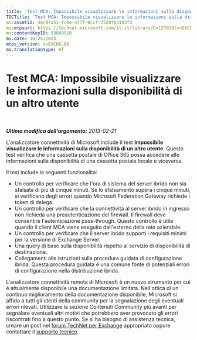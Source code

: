 ```yaml
---
title: 'Test MCA: Impossibile visualizzare le informazioni sulla disponibilità di un altro utente'
TOCTitle: 'Test MCA: Impossibile visualizzare le informazioni sulla disponibilità di un altro utente'
ms:assetid: 4ec87a51-fc6e-477f-8ccf-7520f64193fd
ms:mtpsurl: https://technet.microsoft.com/it-it/library/Dn127039(v=EXCHG.80)
ms:contentKeyID: 53089510
ms.date: 10/25/2013
mtps_version: v=EXCHG.80
ms.translationtype: HT
---
```


# Test MCA: Impossibile visualizzare le informazioni sulla disponibilità di un altro utente

 

***Ultima modifica dell'argomento:** 2013-02-21*

L'analizzatore connettività di Microsoft include il test **Impossibile visualizzare le informazioni sulla disponibilità di un altro utente**. Questo test verifica che una cassetta postale di Office 365 possa accedere alle informazioni sulla disponibilità di una cassetta postale locale e viceversa.

Il test include le seguenti funzionalità:

  - Un controllo per verificare che l'ora di sistema del server ibrido non sia sfalsata di più di cinque minuti. Se lo sfalsamento supera i cinque minuti, si verificano degli errori quando Microsoft Federation Gateway richiede i token di delega.  
  - Un controllo per verificare che la connettività al server ibrido in ingresso non richieda una preautenticazione del firewall. Il firewall deve consentire l'autenticazione pass-through. Questo controllo è utile quando il client MCA viene eseguito dall'esterno della rete aziendale.  
  - Un controllo per verificare che il server ibrido supporti i requisiti minimi per la versione di Exchange Server.  
  - Una query di base sulla disponibilità rispetto al servizio di disponibilità di destinazione.  
  - Collegamenti alle istruzioni sulla procedura guidata di configurazione ibrida. Questa procedura guidata è una comune fonte di potenziali errori di configurazione nella distribuzione ibrida.  

L'analizzatore connettività remota di Microsoft è un nuovo strumento per cui è attualmente disponibile una documentazione limitata. Nell'ottica di un continuo miglioramento della documentazione disponibile, Microsoft si affida a tutti gli utenti della community per la segnalazione degli eventuali errori rilevati. Utilizzare la sezione Contenuti Community più avanti per segnalare eventuali altri motivi che potrebbero aver provocato gli errori riscontrati fino a questo punto. Se si ha bisogno di assistenza tecnica, creare un post nel [forum TechNet per Exchange](http://go.microsoft.com/fwlink/p/?linkid=73420) appropriato oppure contattare il [supporto tecnico](http://go.microsoft.com/fwlink/p/?linkid=8158).

